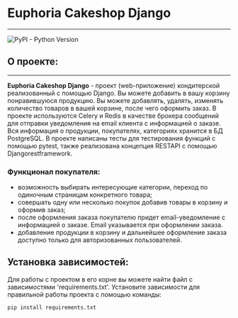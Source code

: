# Euphoria Cakeshop Django
___
![PyPI - Python Version](https://img.shields.io/pypi/pyversions/Django)

## О проекте:
___
**Euphoria Cakeshop Django** - проект (web-приложение) кондитерской реализованный с помощью Django. 
Вы можете добавить в вашу корзину понравившуюся продукцию. Вы можете добавлять, удалять,
изменять количество товаров в вашей корзине, после чего оформить заказ. В проекте используются
Celery и Redis в качестве брокера сообщений для отправки уведомления на email клиента с 
информацией о заказе. Вся информация о продукции, покупателях, категориях хранится в БД PostgreSQL.
В проекте написаны тесты для тестирования функций с помощью pytest, также реализована концепция 
RESTAPI с помощью Djangorestframework.

### Функционал покупателя:
- возможность выбирать интересующие категории, переход по одиночным страницам конкретного товара;
- совершать одну или несколько покупок добавив товары в корзину и оформив заказ;
- после оформления заказа покупателю придет email-уведомление с информацией о заказе.
Email указывается при оформлении заказа.
- добавление продукции в корзину и дальнейшее оформление заказа доступно только для авторизованных
пользователей.

## Установка зависимостей:
Для работы с проектом в его корне вы можете найти файл с зависимостями 'requirements.txt'.
Установите зависимости для правильной работы проекта с помощью команды:
```python
pip install requirements.txt
```
